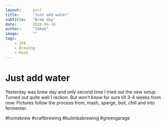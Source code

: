```yaml
---
layout:     post
title:      "Just add water"
subtitle:   "Brew day"
date:       2020-04-10
author:     "Jakob"
image:      ""
tags:
    - IPA
    - Brewing
    - Mash
---
```


# Just add water

Yesterday was brew day and only second time I tried out the new setup. Turned out quite well I reckon. But won’t know for sure till 3-4 weeks from now. Pictures follow the process from, mash, sparge, boil, chill and into fermenter.

#homebrew #craftbrewing #bulimbabrewing #greengarage